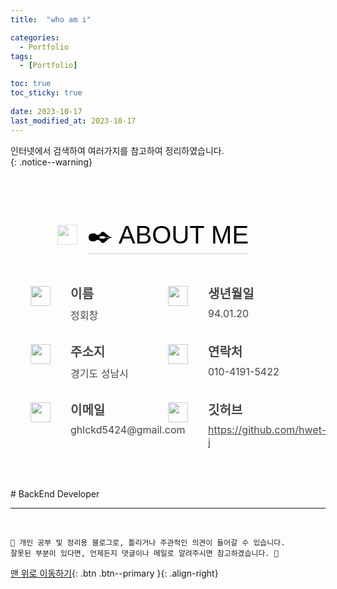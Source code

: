 ```yaml
---
title:  "who am i" 

categories:
  - Portfolio
tags:
  - [Portfolio]

toc: true
toc_sticky: true
 
date: 2023-10-17
last_modified_at: 2023-10-17
---
```


인터넷에서 검색하여 여러가지를 참고하여 정리하였습니다.    
{: .notice--warning}

<style>
.Header_Header__bkfyR{position:fixed;top:0;right:0;left:0;background-color:transparent;z-index:10}.Header_Header__bkfyR.Header_has-background-color__iWD1w{background-color:#fff;box-shadow:0 1px .3rem hsla(0,0%,80%,.8)}.Header_Header__bkfyR.Header_has-background-color__iWD1w .Header_content__FPfsl .Header_navigation-menus__p_A9O>.Header_navigation-menu__8vdQ1,.Header_Header__bkfyR.Header_has-background-color__iWD1w .Header_content__FPfsl .Header_title__u692O{color:#453a33}.Header_Header__bkfyR.Header_has-background-color__iWD1w .Header_content__FPfsl .Header_navigation-menus__p_A9O>.Header_navigation-menu__8vdQ1:hover,.Header_Header__bkfyR.Header_has-background-color__iWD1w .Header_content__FPfsl .Header_title__u692O:hover{color:#f4623a}.Header_Header__bkfyR .Header_content__FPfsl{box-sizing:border-box;-webkit-box-sizing:border-box;width:100%;max-width:71.25rem;height:4.5rem;padding:1.25rem 2rem;margin:0 auto}.Header_Header__bkfyR .Header_content__FPfsl .Header_title__u692O{display:inline-block;font-weight:700;font-size:1.5rem;color:hsla(0,0%,100%,.7);line-height:2rem;cursor:pointer}.Header_Header__bkfyR .Header_content__FPfsl .Header_title__u692O:hover{color:#fff}.Header_Header__bkfyR .Header_content__FPfsl .Header_navigation-menus__p_A9O{float:right}.Header_Header__bkfyR .Header_content__FPfsl .Header_navigation-menus__p_A9O .Header_navigation-menu__8vdQ1{display:inline-block;padding:0 1rem;font-weight:700;font-size:1rem;color:hsla(0,0%,100%,.7);line-height:2rem;cursor:pointer}.Header_Header__bkfyR .Header_content__FPfsl .Header_navigation-menus__p_A9O .Header_navigation-menu__8vdQ1:hover{color:#fff}.Header_Header__bkfyR .Header_content__FPfsl .Header_hamburger-wrapper__aAWlM{float:right;box-sizing:border-box;-webkit-box-sizing:border-box;width:3.5rem;height:3rem;padding:.5rem 0;margin-top:-.5rem;border:1px solid rgba(0,0,0,.1);border-radius:.25rem;text-align:center;cursor:pointer}.Header_Header__bkfyR .Header_content__FPfsl .Header_hamburger-wrapper__aAWlM:hover{background-color:#f5f5f5}.Header_Header__bkfyR .Header_folded-navigation-menus__xgZIW{overflow:hidden;box-sizing:border-box;-webkit-box-sizing:border-box;max-height:15.75rem;padding-left:2rem;background-color:#fff;transition:max-height .2s ease;-webkit-transition:max-height .2s ease;-o-transition:max-height .2s ease}.Header_Header__bkfyR .Header_folded-navigation-menus__xgZIW.Header_is-folded__drE3y{max-height:0}.Header_Header__bkfyR .Header_folded-navigation-menus__xgZIW .Header_folded-navigation-menu__tCpbH{display:table;padding:.75rem 0;font-weight:700;font-size:1rem;color:#6c757d;line-height:1.25rem;cursor:pointer}.Header_Header__bkfyR .Header_folded-navigation-menus__xgZIW .Header_folded-navigation-menu__tCpbH:hover{color:#f4623a}.Header_Header__bkfyR .Header_folded-navigation-menus__xgZIW .Header_folded-navigation-menu__tCpbH:first-child{margin-top:1rem}.Header_Header__bkfyR .Header_folded-navigation-menus__xgZIW .Header_folded-navigation-menu__tCpbH:last-child{margin-bottom:1rem}@media(max-width:576px){.Header_Header__bkfyR.Header_has-background-color__iWD1w .Header_content__FPfsl .Header_navigation-menus__p_A9O>.Header_navigation-menu__8vdQ1:hover,.Header_Header__bkfyR.Header_has-background-color__iWD1w .Header_content__FPfsl .Header_title__u692O:hover{color:#453a33}.Header_Header__bkfyR.Header_has-background-color__iWD1w .Header_content__FPfsl .Header_hamburger-wrapper__aAWlM:hover{background-color:#fff}.Header_Header__bkfyR.Header_has-background-color__iWD1w .Header_folded-navigation-menus__xgZIW .Header_folded-navigation-menu__tCpbH:hover{color:#6c757d}}.Masthead_Masthead__AqKEv{position:relative}.Masthead_Masthead__AqKEv:before{content:"";position:absolute;top:0;right:0;left:0;bottom:0;background:linear-gradient(180deg,rgba(112,93,80,.8) 0,rgba(112,93,80,.8) 90%),url(/images/masthead.jpg) 50% no-repeat;background:-o-linear-gradient(top,rgba(112,93,80,.8) 0,rgba(112,93,80,.8) 90%),url(/images/masthead.jpg) 50% no-repeat;background-size:cover;z-index:-1}.Masthead_Masthead__AqKEv .Masthead_content__lswMP{box-sizing:border-box;-webkit-box-sizing:border-box;width:100%;max-width:71.25rem;margin:0 auto;padding:8.5rem 2rem 4rem;text-align:center}.Masthead_Masthead__AqKEv .Masthead_content__lswMP .Masthead_title__UKtcP{font-family:Black Han Sans,sans-serif;font-weight:400;font-size:4rem;color:#fff;word-break:keep-all}.Masthead_Masthead__AqKEv .Masthead_content__lswMP .Masthead_divider___SbfQ{width:3.25rem;height:0;margin:1.5rem auto;border:none;border-top:.2rem solid #f4623a;opacity:1}.Masthead_Masthead__AqKEv .Masthead_content__lswMP .Masthead_description__VWTuB{margin:0 auto 2rem;font-weight:400;font-size:1.25rem;color:hsla(0,0%,100%,.75);line-height:1.5}.Masthead_Masthead__AqKEv .Masthead_content__lswMP .Masthead_find-out-more__8C_Rn{display:inline-block;padding:1rem 2rem;border:none;border-radius:10rem;background-color:#f4623a;font-weight:400;font-size:1rem;text-decoration:none;color:#fff;line-height:1.5;cursor:pointer}.Masthead_Masthead__AqKEv .Masthead_content__lswMP .Masthead_find-out-more__8C_Rn:hover{background-color:#f24516;transition:background-color .2s ease-in-out;-webkit-transition:background-color .2s ease-in-out;-o-transition:background-color .2s ease-in-out}@media(max-width:992px){.Masthead_Masthead__AqKEv .Masthead_content__lswMP .Masthead_title__UKtcP{font-size:3rem}.Masthead_Masthead__AqKEv .Masthead_content__lswMP .Masthead_description__VWTuB{font-size:1rem}}@media(max-width:576px){.Masthead_Masthead__AqKEv .Masthead_content__lswMP .Masthead_find-out-more__8C_Rn:hover{background-color:#f4623a}}.SectionTitle_SectionTitle__aqV31{display:table;position:relative;margin:0 auto 3rem}.SectionTitle_SectionTitle__aqV31 .SectionTitle_text__O7xJQ{border-bottom-width:1px;border-bottom-style:solid;font-family:Black Han Sans,sans-serif;font-weight:400;font-size:3rem;line-height:1.5}.SectionTitle_SectionTitle__aqV31 .SectionTitle_link-wrapper__VI81N{position:absolute;top:50%;left:-3rem;transform:translateY(-50%);-webkit-transform:translateY(-50%);-ms-transform:translateY(-50%);width:2rem;height:2rem;opacity:.5;cursor:pointer}.SectionTitle_SectionTitle__aqV31 .SectionTitle_link-wrapper__VI81N:hover{opacity:.7}.SectionTitle_SectionTitle__aqV31 .SectionTitle_link-wrapper__VI81N .SectionTitle_link__WH0x2{width:100%}@media(max-width:992px){.SectionTitle_SectionTitle__aqV31 .SectionTitle_text__O7xJQ{font-size:2.5rem}}@media(max-width:576px){.SectionTitle_SectionTitle__aqV31 .SectionTitle_text__O7xJQ{font-size:2rem}.SectionTitle_SectionTitle__aqV31 .SectionTitle_link-wrapper__VI81N:hover{opacity:.5}}.AboutMe_AboutMe__ysYj_ .AboutMe_content__nt2Em{box-sizing:border-box;-webkit-box-sizing:border-box;width:100%;max-width:71.25rem;padding:4rem 2rem;margin:0 auto}.AboutMe_AboutMe__ysYj_ .AboutMe_content__nt2Em .AboutMe_basic-infos__RLZNU{display:flex;display:-ms-flexbox;flex-flow:row wrap;justify-content:space-between;-webkit-box-pack:justify;-ms-flex-pack:justify}.AboutMe_AboutMe__ysYj_ .AboutMe_content__nt2Em .AboutMe_basic-infos__RLZNU .AboutMe_basic-info-wrapper__p9kae{width:33.3333%}.AboutMe_AboutMe__ysYj_ .AboutMe_content__nt2Em .AboutMe_basic-infos__RLZNU .AboutMe_basic-info-wrapper__p9kae:first-child,.AboutMe_AboutMe__ysYj_ .AboutMe_content__nt2Em .AboutMe_basic-infos__RLZNU .AboutMe_basic-info-wrapper__p9kae:nth-child(2),.AboutMe_AboutMe__ysYj_ .AboutMe_content__nt2Em .AboutMe_basic-infos__RLZNU .AboutMe_basic-info-wrapper__p9kae:nth-child(3){margin-bottom:2rem}.AboutMe_AboutMe__ysYj_ .AboutMe_content__nt2Em .AboutMe_basic-infos__RLZNU .AboutMe_basic-info-wrapper__p9kae .AboutMe_basic-info__vpRfY{display:flex;display:-ms-flexbox;flex-flow:row nowrap;width:100%;max-width:14rem;margin:0 auto;opacity:.8}.AboutMe_AboutMe__ysYj_ .AboutMe_content__nt2Em .AboutMe_basic-infos__RLZNU .AboutMe_basic-info-wrapper__p9kae .AboutMe_basic-info__vpRfY .AboutMe_icon-img-wrapper__eNduC{width:2rem;min-width:2rem;height:2rem;margin-top:.2rem;margin-right:2rem}.AboutMe_AboutMe__ysYj_ .AboutMe_content__nt2Em .AboutMe_basic-infos__RLZNU .AboutMe_basic-info-wrapper__p9kae .AboutMe_basic-info__vpRfY .AboutMe_icon-img-wrapper__eNduC .AboutMe_icon-img__xEpEm{width:100%}.AboutMe_AboutMe__ysYj_ .AboutMe_content__nt2Em .AboutMe_basic-infos__RLZNU .AboutMe_basic-info-wrapper__p9kae .AboutMe_basic-info__vpRfY .AboutMe_field__GeyWG .AboutMe_field-label__IZxOZ{margin-bottom:.5rem;font-weight:700;font-size:1.25rem}.AboutMe_AboutMe__ysYj_ .AboutMe_content__nt2Em .AboutMe_basic-infos__RLZNU .AboutMe_basic-info-wrapper__p9kae .AboutMe_basic-info__vpRfY .AboutMe_field__GeyWG .AboutMe_field-value__Or_oj{font-weight:400;font-size:1rem}.AboutMe_AboutMe__ysYj_ .AboutMe_content__nt2Em .AboutMe_basic-infos__RLZNU .AboutMe_basic-info-wrapper__p9kae .AboutMe_basic-info__vpRfY .AboutMe_field__GeyWG .AboutMe_field-value__Or_oj .AboutMe_email__up_5k,.AboutMe_AboutMe__ysYj_ .AboutMe_content__nt2Em .AboutMe_basic-infos__RLZNU .AboutMe_basic-info-wrapper__p9kae .AboutMe_basic-info__vpRfY .AboutMe_field__GeyWG .AboutMe_field-value__Or_oj .AboutMe_phone__cDFAL{text-decoration:none;color:inherit}.AboutMe_AboutMe__ysYj_ .AboutMe_content__nt2Em .AboutMe_basic-infos__RLZNU .AboutMe_basic-info-wrapper__p9kae .AboutMe_basic-info__vpRfY .AboutMe_field__GeyWG .AboutMe_field-value__Or_oj .AboutMe_email__up_5k:hover,.AboutMe_AboutMe__ysYj_ .AboutMe_content__nt2Em .AboutMe_basic-infos__RLZNU .AboutMe_basic-info-wrapper__p9kae .AboutMe_basic-info__vpRfY .AboutMe_field__GeyWG .AboutMe_field-value__Or_oj .AboutMe_phone__cDFAL:hover{color:#f4623a}.AboutMe_AboutMe__ysYj_ .AboutMe_content__nt2Em .AboutMe_contact-description__u6x4F{padding:1rem;margin-top:1.5rem;background-color:#f0c9c9;font-weight:700;text-align:center}.AboutMe_AboutMe__ysYj_ .AboutMe_content__nt2Em .AboutMe_contact-description__u6x4F .AboutMe_newline__SLvoN{display:none}@media(max-width:992px){.AboutMe_AboutMe__ysYj_ .AboutMe_content__nt2Em .AboutMe_basic-infos__RLZNU .AboutMe_basic-info-wrapper__p9kae{width:50%}.AboutMe_AboutMe__ysYj_ .AboutMe_content__nt2Em .AboutMe_basic-infos__RLZNU .AboutMe_basic-info-wrapper__p9kae:nth-child(4){margin-bottom:2rem}}@media(max-width:576px){.AboutMe_AboutMe__ysYj_ .AboutMe_content__nt2Em .AboutMe_basic-infos__RLZNU .AboutMe_basic-info-wrapper__p9kae{width:100%}.AboutMe_AboutMe__ysYj_ .AboutMe_content__nt2Em .AboutMe_basic-infos__RLZNU .AboutMe_basic-info-wrapper__p9kae:nth-child(5){margin-bottom:2rem}.AboutMe_AboutMe__ysYj_ .AboutMe_content__nt2Em .AboutMe_basic-infos__RLZNU .AboutMe_basic-info-wrapper__p9kae .AboutMe_basic-info__vpRfY .AboutMe_icon-img-wrapper__eNduC{margin-right:3rem}.AboutMe_AboutMe__ysYj_ .AboutMe_content__nt2Em .AboutMe_basic-infos__RLZNU .AboutMe_basic-info-wrapper__p9kae .AboutMe_basic-info__vpRfY .AboutMe_field__GeyWG .AboutMe_field-value__Or_oj .AboutMe_email__up_5k:hover,.AboutMe_AboutMe__ysYj_ .AboutMe_content__nt2Em .AboutMe_basic-infos__RLZNU .AboutMe_basic-info-wrapper__p9kae .AboutMe_basic-info__vpRfY .AboutMe_field__GeyWG .AboutMe_field-value__Or_oj .AboutMe_phone__cDFAL:hover{color:inherit}.AboutMe_AboutMe__ysYj_ .AboutMe_content__nt2Em .AboutMe_contact-description__u6x4F .AboutMe_newline__SLvoN{display:inline}}.Skills_Skills__NOlZH{background-color:#f9c51d}.Skills_Skills__NOlZH .Skills_content__g0p1s{box-sizing:border-box;-webkit-box-sizing:border-box;width:100%;max-width:71.25rem;padding:4rem 2rem;margin:0 auto;height:88rem}.Skills_Skills__NOlZH .Skills_content__g0p1s .Skills_tech-stacks-container__wPIVK{display:flex;display:-ms-flexbox;flex-flow:column wrap;align-content:space-around;-ms-flex-line-pack:distribute;height:calc(100% - (7.5rem + 1px))}.Skills_Skills__NOlZH .Skills_content__g0p1s .Skills_tech-stacks-container__wPIVK .Skills_tech-stacks__f20f8{box-sizing:border-box;-webkit-box-sizing:border-box;flex-shrink:0;width:17rem;padding:1.5rem;margin:0 auto 2rem;border-radius:1rem;background-color:#fff;box-shadow:1rem 1rem 1rem 0 rgba(68,68,68,.2);-webkit-box-shadow:1rem 1rem 1rem 0 rgba(68,68,68,.2)}.Skills_Skills__NOlZH .Skills_content__g0p1s .Skills_tech-stacks-container__wPIVK .Skills_tech-stacks__f20f8:first-child,.Skills_Skills__NOlZH .Skills_content__g0p1s .Skills_tech-stacks-container__wPIVK .Skills_tech-stacks__f20f8:nth-child(4),.Skills_Skills__NOlZH .Skills_content__g0p1s .Skills_tech-stacks-container__wPIVK .Skills_tech-stacks__f20f8:nth-child(7){margin-bottom:0}.Skills_Skills__NOlZH .Skills_content__g0p1s .Skills_tech-stacks-container__wPIVK .Skills_tech-stacks__f20f8:hover{transform:translateY(.5rem);-webkit-transform:translateY(.5rem);-ms-transform:translateY(.5rem);transition:transform .2s ease;-webkit-transition:-webkit-transform .2s ease;-o-transition:transform .2s ease}.Skills_Skills__NOlZH .Skills_content__g0p1s .Skills_tech-stacks-container__wPIVK .Skills_tech-stacks__f20f8 .Skills_title__TH2ju{padding-bottom:.5rem;margin-bottom:1.5rem;border-bottom:1px solid #ccc;font-weight:700;font-size:1.5rem;color:#f4623a}.Skills_Skills__NOlZH .Skills_content__g0p1s .Skills_tech-stacks-container__wPIVK .Skills_tech-stacks__f20f8 .Skills_img__f94MA{display:block;width:100%}@media(max-width:992px){.Skills_Skills__NOlZH .Skills_content__g0p1s{height:134rem}.Skills_Skills__NOlZH .Skills_content__g0p1s .Skills_tech-stacks-container__wPIVK{height:calc(100% - (7rem + 1px))}.Skills_Skills__NOlZH .Skills_content__g0p1s .Skills_tech-stacks-container__wPIVK .Skills_tech-stacks__f20f8{width:19rem}.Skills_Skills__NOlZH .Skills_content__g0p1s .Skills_tech-stacks-container__wPIVK .Skills_tech-stacks__f20f8:first-child,.Skills_Skills__NOlZH .Skills_content__g0p1s .Skills_tech-stacks-container__wPIVK .Skills_tech-stacks__f20f8:nth-child(4){margin-bottom:2rem}.Skills_Skills__NOlZH .Skills_content__g0p1s .Skills_tech-stacks-container__wPIVK .Skills_tech-stacks__f20f8:nth-child(3){margin-bottom:0}}@media(max-width:768px){.Skills_Skills__NOlZH .Skills_content__g0p1s{height:107rem}.Skills_Skills__NOlZH .Skills_content__g0p1s .Skills_tech-stacks-container__wPIVK .Skills_tech-stacks__f20f8{width:14.5rem}.Skills_Skills__NOlZH .Skills_content__g0p1s .Skills_tech-stacks-container__wPIVK .Skills_tech-stacks__f20f8 .Skills_title__TH2ju{font-size:1.25rem}}@media(max-width:576px){.Skills_Skills__NOlZH .Skills_content__g0p1s{height:233rem}.Skills_Skills__NOlZH .Skills_content__g0p1s .Skills_tech-stacks-container__wPIVK{height:calc(100% - (6.5rem + 1px))}.Skills_Skills__NOlZH .Skills_content__g0p1s .Skills_tech-stacks-container__wPIVK .Skills_tech-stacks__f20f8{width:18rem}.Skills_Skills__NOlZH .Skills_content__g0p1s .Skills_tech-stacks-container__wPIVK .Skills_tech-stacks__f20f8:nth-child(3){margin-bottom:2rem}.Skills_Skills__NOlZH .Skills_content__g0p1s .Skills_tech-stacks-container__wPIVK .Skills_tech-stacks__f20f8:hover{transform:none;-webkit-transform:none;-ms-transform:none}.Skills_Skills__NOlZH .Skills_content__g0p1s .Skills_tech-stacks-container__wPIVK .Skills_tech-stacks__f20f8 .Skills_title__TH2ju{font-size:1.5rem}}.Archiving_Archiving__SyeSz{background-color:#222}.Archiving_Archiving__SyeSz .Archiving_content__qxspn{box-sizing:border-box;-webkit-box-sizing:border-box;width:100%;max-width:71.25rem;padding:4rem 2rem;margin:0 auto}.Archiving_Archiving__SyeSz .Archiving_content__qxspn .Archiving_container__IK8rE{display:flex;display:-ms-flexbox;flex-flow:row wrap;justify-content:space-around;-ms-flex-pack:distribute}.Archiving_Archiving__SyeSz .Archiving_content__qxspn .Archiving_container__IK8rE .Archiving_git-hub___Dnvc,.Archiving_Archiving__SyeSz .Archiving_content__qxspn .Archiving_container__IK8rE .Archiving_tistory__c4e1v{box-sizing:border-box;-webkit-box-sizing:border-box;width:26rem;padding:2rem;border-radius:1rem;background-color:#f5f5f5;text-decoration:none;cursor:pointer}.Archiving_Archiving__SyeSz .Archiving_content__qxspn .Archiving_container__IK8rE .Archiving_git-hub___Dnvc:hover,.Archiving_Archiving__SyeSz .Archiving_content__qxspn .Archiving_container__IK8rE .Archiving_tistory__c4e1v:hover{transform:translateY(.5rem);-webkit-transform:translateY(.5rem);-ms-transform:translateY(.5rem);transition:transform .2s ease;-webkit-transition:-webkit-transform .2s ease;-o-transition:transform .2s ease}.Archiving_Archiving__SyeSz .Archiving_content__qxspn .Archiving_container__IK8rE .Archiving_git-hub___Dnvc:hover .Archiving_url__pLmMb,.Archiving_Archiving__SyeSz .Archiving_content__qxspn .Archiving_container__IK8rE .Archiving_tistory__c4e1v:hover .Archiving_url__pLmMb{text-decoration:underline}.Archiving_Archiving__SyeSz .Archiving_content__qxspn .Archiving_container__IK8rE .Archiving_git-hub___Dnvc .Archiving_img-wrapper__AYHcD,.Archiving_Archiving__SyeSz .Archiving_content__qxspn .Archiving_container__IK8rE .Archiving_tistory__c4e1v .Archiving_img-wrapper__AYHcD{display:block;width:12rem;margin-bottom:1rem}.Archiving_Archiving__SyeSz .Archiving_content__qxspn .Archiving_container__IK8rE .Archiving_git-hub___Dnvc .Archiving_img-wrapper__AYHcD .Archiving_img__VxAEe,.Archiving_Archiving__SyeSz .Archiving_content__qxspn .Archiving_container__IK8rE .Archiving_tistory__c4e1v .Archiving_img-wrapper__AYHcD .Archiving_img__VxAEe{width:100%}.Archiving_Archiving__SyeSz .Archiving_content__qxspn .Archiving_container__IK8rE .Archiving_git-hub___Dnvc .Archiving_url__pLmMb,.Archiving_Archiving__SyeSz .Archiving_content__qxspn .Archiving_container__IK8rE .Archiving_tistory__c4e1v .Archiving_url__pLmMb{margin-bottom:1rem;color:#258ddb}.Archiving_Archiving__SyeSz .Archiving_content__qxspn .Archiving_container__IK8rE .Archiving_git-hub___Dnvc .Archiving_description__2Z8C8,.Archiving_Archiving__SyeSz .Archiving_content__qxspn .Archiving_container__IK8rE .Archiving_tistory__c4e1v .Archiving_description__2Z8C8{color:#444}.Archiving_Archiving__SyeSz .Archiving_content__qxspn .Archiving_container__IK8rE .Archiving_git-hub___Dnvc .Archiving_description__2Z8C8 ul,.Archiving_Archiving__SyeSz .Archiving_content__qxspn .Archiving_container__IK8rE .Archiving_tistory__c4e1v .Archiving_description__2Z8C8 ul{padding-left:1rem;margin:0}.Archiving_Archiving__SyeSz .Archiving_content__qxspn .Archiving_container__IK8rE .Archiving_git-hub___Dnvc .Archiving_description__2Z8C8 ul li,.Archiving_Archiving__SyeSz .Archiving_content__qxspn .Archiving_container__IK8rE .Archiving_tistory__c4e1v .Archiving_description__2Z8C8 ul li{margin-bottom:.5rem}@media(max-width:992px){.Archiving_Archiving__SyeSz .Archiving_content__qxspn .Archiving_container__IK8rE .Archiving_git-hub___Dnvc,.Archiving_Archiving__SyeSz .Archiving_content__qxspn .Archiving_container__IK8rE .Archiving_tistory__c4e1v{width:100%;max-width:30rem}.Archiving_Archiving__SyeSz .Archiving_content__qxspn .Archiving_container__IK8rE .Archiving_git-hub___Dnvc:first-child,.Archiving_Archiving__SyeSz .Archiving_content__qxspn .Archiving_container__IK8rE .Archiving_tistory__c4e1v:first-child{margin-bottom:2rem}}@media(max-width:576px){.Archiving_Archiving__SyeSz .Archiving_content__qxspn .Archiving_container__IK8rE .Archiving_git-hub___Dnvc,.Archiving_Archiving__SyeSz .Archiving_content__qxspn .Archiving_container__IK8rE .Archiving_tistory__c4e1v{padding:1.5rem}.Archiving_Archiving__SyeSz .Archiving_content__qxspn .Archiving_container__IK8rE .Archiving_git-hub___Dnvc:hover,.Archiving_Archiving__SyeSz .Archiving_content__qxspn .Archiving_container__IK8rE .Archiving_tistory__c4e1v:hover{transform:none;-webkit-transform:none;-ms-transform:none}.Archiving_Archiving__SyeSz .Archiving_content__qxspn .Archiving_container__IK8rE .Archiving_git-hub___Dnvc:hover .Archiving_url__pLmMb,.Archiving_Archiving__SyeSz .Archiving_content__qxspn .Archiving_container__IK8rE .Archiving_tistory__c4e1v:hover .Archiving_url__pLmMb{text-decoration:none}.Archiving_Archiving__SyeSz .Archiving_content__qxspn .Archiving_container__IK8rE .Archiving_git-hub___Dnvc .Archiving_description__2Z8C8,.Archiving_Archiving__SyeSz .Archiving_content__qxspn .Archiving_container__IK8rE .Archiving_tistory__c4e1v .Archiving_description__2Z8C8{font-size:.9rem}}.Projects_Projects__E9SvD{background-color:#1d809f}.Projects_Projects__E9SvD .Projects_content__HRavM{box-sizing:border-box;-webkit-box-sizing:border-box;width:100%;max-width:71.25rem;padding:4rem 2rem;margin:0 auto}.Projects_Projects__E9SvD .Projects_content__HRavM .Projects_projects__PvBb6 .Projects_project__hHhvb{padding:3rem;margin:0 auto 2rem;border-radius:1rem;background-color:#fff;box-shadow:1rem 1rem 1rem 0 rgba(68,68,68,.2);-webkit-box-shadow:1rem 1rem 1rem 0 rgba(68,68,68,.2)}.Projects_Projects__E9SvD .Projects_content__HRavM .Projects_projects__PvBb6 .Projects_project__hHhvb:last-child{margin-bottom:0}.Projects_Projects__E9SvD .Projects_content__HRavM .Projects_projects__PvBb6 .Projects_project__hHhvb .Projects_title__0IuQ3{padding-bottom:.5rem;font-family:Black Han Sans,sans-serif;font-weight:400;font-size:2.5rem;color:#222;text-align:center}.Projects_Projects__E9SvD .Projects_content__HRavM .Projects_projects__PvBb6 .Projects_project__hHhvb .Projects_period__HDo5Z{margin-bottom:2rem;font-weight:400;font-size:1rem;color:#6c757d;text-align:center;opacity:.8}.Projects_Projects__E9SvD .Projects_content__HRavM .Projects_projects__PvBb6 .Projects_project__hHhvb .Projects_period__HDo5Z .Projects_new-line-chunk__MLz0c{display:inline-block}.Projects_Projects__E9SvD .Projects_content__HRavM .Projects_projects__PvBb6 .Projects_project__hHhvb .Projects_info___utyZ{display:flex;display:-ms-flexbox;flex-flow:row wrap;justify-content:center;-webkit-box-pack:center;-ms-flex-pack:center}.Projects_Projects__E9SvD .Projects_content__HRavM .Projects_projects__PvBb6 .Projects_project__hHhvb .Projects_info___utyZ .Projects_img-carousel__e8hwy{overflow:hidden;position:relative;width:50%;margin-right:3rem}.Projects_Projects__E9SvD .Projects_content__HRavM .Projects_projects__PvBb6 .Projects_project__hHhvb .Projects_info___utyZ .Projects_img-carousel__e8hwy .Projects_imgs__datEq{display:flex;display:-ms-flexbox;flex-flow:row nowrap;position:relative;width:100%}.Projects_Projects__E9SvD .Projects_content__HRavM .Projects_projects__PvBb6 .Projects_project__hHhvb .Projects_info___utyZ .Projects_img-carousel__e8hwy .Projects_imgs__datEq.Projects_shifting__qvybe{transition:left .2s linear;-webkit-transition:left .2s linear;-o-transition:left .2s linear}.Projects_Projects__E9SvD .Projects_content__HRavM .Projects_projects__PvBb6 .Projects_project__hHhvb .Projects_info___utyZ .Projects_img-carousel__e8hwy .Projects_imgs__datEq .Projects_img-wrapper__0b8Tt{display:block;width:100%;min-width:100%;cursor:pointer}.Projects_Projects__E9SvD .Projects_content__HRavM .Projects_projects__PvBb6 .Projects_project__hHhvb .Projects_info___utyZ .Projects_img-carousel__e8hwy .Projects_imgs__datEq .Projects_img-wrapper__0b8Tt .Projects_img__OAyqd{display:block;width:97%;margin:0 auto}.Projects_Projects__E9SvD .Projects_content__HRavM .Projects_projects__PvBb6 .Projects_project__hHhvb .Projects_info___utyZ .Projects_img-carousel__e8hwy .Projects_nav__Inoba{height:2rem;margin-top:1rem;text-align:center}.Projects_Projects__E9SvD .Projects_content__HRavM .Projects_projects__PvBb6 .Projects_project__hHhvb .Projects_info___utyZ .Projects_img-carousel__e8hwy .Projects_nav__Inoba .Projects_next__3RYWe,.Projects_Projects__E9SvD .Projects_content__HRavM .Projects_projects__PvBb6 .Projects_project__hHhvb .Projects_info___utyZ .Projects_img-carousel__e8hwy .Projects_nav__Inoba .Projects_prev__wS3_z{display:inline-block;margin:0 1rem;width:1rem}.Projects_Projects__E9SvD .Projects_content__HRavM .Projects_projects__PvBb6 .Projects_project__hHhvb .Projects_info___utyZ .Projects_img-carousel__e8hwy .Projects_nav__Inoba .Projects_page__zHIqO{display:inline-block;font-weight:400;font-size:1rem;color:#444}.Projects_Projects__E9SvD .Projects_content__HRavM .Projects_projects__PvBb6 .Projects_project__hHhvb .Projects_info___utyZ .Projects_descriptions__2g3bi{width:calc(50% - 3rem)}.Projects_Projects__E9SvD .Projects_content__HRavM .Projects_projects__PvBb6 .Projects_project__hHhvb .Projects_info___utyZ .Projects_descriptions__2g3bi .Projects_main-description__JVRu1{padding-bottom:1rem;margin-bottom:1rem;border-bottom:1px solid #ccc;font-weight:400;font-size:1rem}.Projects_Projects__E9SvD .Projects_content__HRavM .Projects_projects__PvBb6 .Projects_project__hHhvb .Projects_info___utyZ .Projects_descriptions__2g3bi .Projects_main-description__JVRu1 .Projects_red__r_DWh{color:#ed3770}.Projects_Projects__E9SvD .Projects_content__HRavM .Projects_projects__PvBb6 .Projects_project__hHhvb .Projects_info___utyZ .Projects_descriptions__2g3bi .Projects_main-description__JVRu1 .Projects_show-readme-btn__v1p__{display:table;padding:.5rem 1rem;background-color:#222;border-radius:.25rem;color:#fff;cursor:pointer}.Projects_Projects__E9SvD .Projects_content__HRavM .Projects_projects__PvBb6 .Projects_project__hHhvb .Projects_info___utyZ .Projects_descriptions__2g3bi .Projects_main-description__JVRu1 .Projects_show-readme-btn__v1p__:hover{background-color:#444}.Projects_Projects__E9SvD .Projects_content__HRavM .Projects_projects__PvBb6 .Projects_project__hHhvb .Projects_info___utyZ .Projects_descriptions__2g3bi .Projects_description___gCV_{margin-bottom:1rem}.Projects_Projects__E9SvD .Projects_content__HRavM .Projects_projects__PvBb6 .Projects_project__hHhvb .Projects_info___utyZ .Projects_descriptions__2g3bi .Projects_description___gCV_:last-child{margin-bottom:0}.Projects_Projects__E9SvD .Projects_content__HRavM .Projects_projects__PvBb6 .Projects_project__hHhvb .Projects_info___utyZ .Projects_descriptions__2g3bi .Projects_description___gCV_ .Projects_label__OLO6p{display:inline-block;vertical-align:top;width:8.4rem;font-weight:900;font-size:1rem}.Projects_Projects__E9SvD .Projects_content__HRavM .Projects_projects__PvBb6 .Projects_project__hHhvb .Projects_info___utyZ .Projects_descriptions__2g3bi .Projects_description___gCV_ .Projects_label__OLO6p:before{content:"✔";display:inline;padding-right:.5rem}.Projects_Projects__E9SvD .Projects_content__HRavM .Projects_projects__PvBb6 .Projects_project__hHhvb .Projects_info___utyZ .Projects_descriptions__2g3bi .Projects_description___gCV_ .Projects_value__B9RY_{display:inline-block;vertical-align:bottom;width:calc(100% - 8.4rem);font-weight:400;font-size:1rem}.Projects_Projects__E9SvD .Projects_content__HRavM .Projects_projects__PvBb6 .Projects_project__hHhvb .Projects_info___utyZ .Projects_descriptions__2g3bi .Projects_description___gCV_ .Projects_value__B9RY_ .Projects_url__5cSRT{color:#258ddb;cursor:pointer;text-decoration:none;word-break:break-all}.Projects_Projects__E9SvD .Projects_content__HRavM .Projects_projects__PvBb6 .Projects_project__hHhvb .Projects_info___utyZ .Projects_descriptions__2g3bi .Projects_description___gCV_ .Projects_value__B9RY_ .Projects_url__5cSRT:hover{text-decoration:underline}@media(max-width:1200px){.Projects_Projects__E9SvD .Projects_content__HRavM .Projects_projects__PvBb6 .Projects_project__hHhvb .Projects_info___utyZ .Projects_img-carousel__e8hwy{width:45%;margin-right:2rem}.Projects_Projects__E9SvD .Projects_content__HRavM .Projects_projects__PvBb6 .Projects_project__hHhvb .Projects_info___utyZ .Projects_descriptions__2g3bi{width:calc(55% - 2rem)}}@media(max-width:992px){.Projects_Projects__E9SvD .Projects_content__HRavM .Projects_projects__PvBb6 .Projects_project__hHhvb .Projects_title__0IuQ3{font-size:2rem}.Projects_Projects__E9SvD .Projects_content__HRavM .Projects_projects__PvBb6 .Projects_project__hHhvb .Projects_info___utyZ .Projects_img-carousel__e8hwy{width:90%;margin-right:0;margin-bottom:1rem}.Projects_Projects__E9SvD .Projects_content__HRavM .Projects_projects__PvBb6 .Projects_project__hHhvb .Projects_info___utyZ .Projects_descriptions__2g3bi{width:90%}}@media(max-width:768px){.Projects_Projects__E9SvD .Projects_content__HRavM .Projects_projects__PvBb6 .Projects_project__hHhvb .Projects_info___utyZ .Projects_descriptions__2g3bi,.Projects_Projects__E9SvD .Projects_content__HRavM .Projects_projects__PvBb6 .Projects_project__hHhvb .Projects_info___utyZ .Projects_img-carousel__e8hwy{width:100%}}@media(max-width:576px){.Projects_Projects__E9SvD .Projects_content__HRavM .Projects_projects__PvBb6 .Projects_project__hHhvb{padding:2rem}.Projects_Projects__E9SvD .Projects_content__HRavM .Projects_projects__PvBb6 .Projects_project__hHhvb .Projects_title__0IuQ3{font-size:1.8rem}.Projects_Projects__E9SvD .Projects_content__HRavM .Projects_projects__PvBb6 .Projects_project__hHhvb .Projects_info___utyZ .Projects_descriptions__2g3bi .Projects_description___gCV_ .Projects_label__OLO6p{display:table;width:auto;padding-left:.5rem;margin-bottom:.5rem;border-left:5px solid #222}.Projects_Projects__E9SvD .Projects_content__HRavM .Projects_projects__PvBb6 .Projects_project__hHhvb .Projects_info___utyZ .Projects_descriptions__2g3bi .Projects_description___gCV_ .Projects_label__OLO6p:before{content:"";display:inline;padding-right:0}.Projects_Projects__E9SvD .Projects_content__HRavM .Projects_projects__PvBb6 .Projects_project__hHhvb .Projects_info___utyZ .Projects_descriptions__2g3bi .Projects_description___gCV_ .Projects_value__B9RY_{width:100%}.Projects_Projects__E9SvD .Projects_content__HRavM .Projects_projects__PvBb6 .Projects_project__hHhvb .Projects_info___utyZ .Projects_descriptions__2g3bi .Projects_description___gCV_ .Projects_value__B9RY_ .Projects_url__5cSRT:hover{text-decoration:none}}.Projects_modal-content__Y_wDO{border:none}.Projects_modal-header__0Utr4{margin-bottom:0;background-color:#222;font-size:1rem;font-weight:700;color:#fff}.Projects_modal-body__CKpMl h1,.Projects_modal-body__CKpMl h2,.Projects_modal-body__CKpMl h3,.Projects_modal-body__CKpMl h4,.Projects_modal-body__CKpMl h5,.Projects_modal-body__CKpMl h6{margin-bottom:1em;font-weight:700}.Projects_modal-body__CKpMl h1{padding-bottom:1em;border-bottom:1px solid #ccc;font-size:1.75rem}.Projects_modal-body__CKpMl h2{font-size:1.5rem}.Projects_modal-body__CKpMl h3{font-size:1.25rem}.Projects_modal-body__CKpMl h4{font-size:1.2rem}.Projects_modal-body__CKpMl h5{font-size:1.15rem}.Projects_modal-body__CKpMl h6{font-size:1.1rem}.Projects_modal-body__CKpMl pre{padding:1rem;background-color:#f5f5f5;border-radius:.5rem}.Projects_modal-body__CKpMl .anchor{display:none}.Career_Career__w0U0z{background-color:#f5f5f5}.Career_Career__w0U0z .Career_content__6_8pM{box-sizing:border-box;-webkit-box-sizing:border-box;width:100%;max-width:71.25rem;padding:4rem 2rem;margin:0 auto}.Career_Career__w0U0z .Career_content__6_8pM .Career_companies__zP9qN{width:90%;margin:0 auto}.Career_Career__w0U0z .Career_content__6_8pM .Career_companies__zP9qN .Career_company__I_V_1{display:flex;display:-ms-flexbox;flex-flow:row nowrap;justify-content:center;-webkit-box-pack:center;-ms-flex-pack:center}.Career_Career__w0U0z .Career_content__6_8pM .Career_companies__zP9qN .Career_company__I_V_1 .Career_logo-container__otW3c{padding-right:3rem;border-right:1px solid #ccc}.Career_Career__w0U0z .Career_content__6_8pM .Career_companies__zP9qN .Career_company__I_V_1 .Career_logo-container__otW3c .Career_logo-wrapper__IRmTo{display:flex;display:-ms-flexbox;flex-flow:column nowrap;justify-content:center;-webkit-box-pack:center;-ms-flex-pack:center;align-items:center;-webkit-box-align:center;-ms-flex-align:center;overflow:hidden;width:15rem;height:15rem;border:1px solid #ccc;border-radius:10rem;background-color:#fff}.Career_Career__w0U0z .Career_content__6_8pM .Career_companies__zP9qN .Career_company__I_V_1 .Career_logo-container__otW3c .Career_logo-wrapper__IRmTo div:first-child{width:90%}.Career_Career__w0U0z .Career_content__6_8pM .Career_companies__zP9qN .Career_company__I_V_1 .Career_logo-container__otW3c .Career_logo-wrapper__IRmTo .Career_logo__WgFXr{display:block;flex-shrink:0;width:90%}.Career_Career__w0U0z .Career_content__6_8pM .Career_companies__zP9qN .Career_company__I_V_1 .Career_info__M8b0w{padding-left:3rem}.Career_Career__w0U0z .Career_content__6_8pM .Career_companies__zP9qN .Career_company__I_V_1 .Career_info__M8b0w .Career_title__aXl4q{padding-bottom:.5rem;font-weight:900;font-size:1.5rem}.Career_Career__w0U0z .Career_content__6_8pM .Career_companies__zP9qN .Career_company__I_V_1 .Career_info__M8b0w .Career_period__SLQR_{padding-bottom:1rem;font-weight:400;font-size:1.1rem;color:#6c757d}.Career_Career__w0U0z .Career_content__6_8pM .Career_companies__zP9qN .Career_company__I_V_1 .Career_info__M8b0w .Career_description__iZPxT{padding-bottom:1rem;border-bottom:1px solid #ccc}.Career_Career__w0U0z .Career_content__6_8pM .Career_companies__zP9qN .Career_company__I_V_1 .Career_info__M8b0w .Career_works__deS2P{padding-left:1rem;margin:1rem 0}.Career_Career__w0U0z .Career_content__6_8pM .Career_companies__zP9qN .Career_company__I_V_1 .Career_info__M8b0w .Career_works__deS2P .Career_works-title__uwkNU{margin:2rem 0 1rem -1rem;font-size:1rem;color:#222}.Career_Career__w0U0z .Career_content__6_8pM .Career_companies__zP9qN .Career_company__I_V_1 .Career_info__M8b0w .Career_works__deS2P .Career_works-title__uwkNU:first-of-type{margin-top:0}.Career_Career__w0U0z .Career_content__6_8pM .Career_companies__zP9qN .Career_company__I_V_1 .Career_info__M8b0w .Career_works__deS2P .Career_works-period__ayMBF{margin:0 0 1rem -1rem;font-size:.9rem;font-weight:400;color:#6c757d}.Career_Career__w0U0z .Career_content__6_8pM .Career_companies__zP9qN .Career_company__I_V_1 .Career_info__M8b0w .Career_works__deS2P li{margin-bottom:.5rem}@media(max-width:992px){.Career_Career__w0U0z .Career_content__6_8pM .Career_companies__zP9qN .Career_company__I_V_1 .Career_logo-container__otW3c{padding-right:2rem}.Career_Career__w0U0z .Career_content__6_8pM .Career_companies__zP9qN .Career_company__I_V_1 .Career_logo-container__otW3c .Career_logo-wrapper__IRmTo{width:10rem;height:10rem}.Career_Career__w0U0z .Career_content__6_8pM .Career_companies__zP9qN .Career_company__I_V_1 .Career_info__M8b0w{padding-left:2rem}}@media(max-width:768px){.Career_Career__w0U0z .Career_content__6_8pM .Career_companies__zP9qN{width:100%}.Career_Career__w0U0z .Career_content__6_8pM .Career_companies__zP9qN .Career_company__I_V_1{flex-direction:column}.Career_Career__w0U0z .Career_content__6_8pM .Career_companies__zP9qN .Career_company__I_V_1 .Career_logo-container__otW3c{padding-right:0;padding-bottom:2rem;border-right:none}.Career_Career__w0U0z .Career_content__6_8pM .Career_companies__zP9qN .Career_company__I_V_1 .Career_logo-container__otW3c .Career_logo-wrapper__IRmTo{width:15rem;height:15rem;margin:0 auto}.Career_Career__w0U0z .Career_content__6_8pM .Career_companies__zP9qN .Career_company__I_V_1 .Career_info__M8b0w{padding-left:0}}.PageUpButton_PageUpButton__YZsBX{display:none;position:fixed;right:1.5rem;bottom:1.5rem;width:3rem;height:3rem;border-radius:.5rem;background-color:#fff;cursor:pointer;opacity:.5}.PageUpButton_PageUpButton__YZsBX.PageUpButton_show__17G_A{display:block}.PageUpButton_PageUpButton__YZsBX .PageUpButton_img__clyDT{width:100%}.Footer_Footer__5wlgh{height:11rem;padding-top:3rem;background-color:#222;text-align:center}.Footer_Footer__5wlgh .Footer_icons__sgt9s{margin-bottom:1rem}.Footer_Footer__5wlgh .Footer_icons__sgt9s .Footer_icon-wrapper___O2A_{position:relative;display:inline-block;width:3rem;height:3rem;padding:2px;margin:0 .5rem;border-radius:2rem;cursor:pointer}.Footer_Footer__5wlgh .Footer_icons__sgt9s .Footer_icon-wrapper___O2A_.Footer_bg-white__mYFhV{background-color:#fff}.Footer_Footer__5wlgh .Footer_icons__sgt9s .Footer_icon-wrapper___O2A_:hover{opacity:.8}.Footer_Footer__5wlgh .Footer_icons__sgt9s .Footer_icon-wrapper___O2A_ .Footer_icon__Zvnct{width:100%}.Footer_Footer__5wlgh .Footer_copyright__RlJgA{font-weight:400;font-size:.9rem;color:#f5f5f5}@media(max-width:576px){.Footer_Footer__5wlgh .Footer_icons__sgt9s .Footer_icon-wrapper___O2A_:hover{opacity:1}}
</style>

<article class="AboutMe_AboutMe__ysYj_" id="about-me">
    <div class="AboutMe_content__nt2Em">
        <div class="SectionTitle_SectionTitle__aqV31">
            <div class="SectionTitle_text__O7xJQ" style="color:#000000;border-bottom-color:#cccccc">✒️ ABOUT ME</div>
            <div class="SectionTitle_link-wrapper__VI81N">
                <img class="SectionTitle_link__WH0x2" src="/images/black-link.png" alt="">
            </div>
        </div>
        <div class="AboutMe_basic-infos__RLZNU">
            <div class="AboutMe_basic-info-wrapper__p9kae">
                <div class="AboutMe_basic-info__vpRfY">
                    <div class="AboutMe_icon-img-wrapper__eNduC">
                        <img class="AboutMe_icon-img__xEpEm" src="/images/about-me/person-fill.svg" alt="">
                    </div>
                    <div class="AboutMe_field__GeyWG">
                        <div class="AboutMe_field-label__IZxOZ">이름</div>
                        <div class="AboutMe_field-value__Or_oj">정회창</div>
                    </div>
                </div>
            </div>
            <div class="AboutMe_basic-info-wrapper__p9kae">
                <div class="AboutMe_basic-info__vpRfY">
                    <div class="AboutMe_icon-img-wrapper__eNduC">
                      <img class="AboutMe_icon-img__xEpEm" src="/images/about-me/calendar-fill.svg" alt="">
                    </div>
                    <div class="AboutMe_field__GeyWG">
                        <div class="AboutMe_field-label__IZxOZ">생년월일</div>
                        <div class="AboutMe_field-value__Or_oj">94.01.20</div>
                    </div>
                </div>
            </div>
            <div class="AboutMe_basic-info-wrapper__p9kae">
                <div class="AboutMe_basic-info__vpRfY">
                    <div class="AboutMe_icon-img-wrapper__eNduC"><img class="AboutMe_icon-img__xEpEm"
                                                                      src="/images/about-me/geo-alt-fill.svg" alt="">
                    </div>
                    <div class="AboutMe_field__GeyWG">
                        <div class="AboutMe_field-label__IZxOZ">주소지</div>
                        <div class="AboutMe_field-value__Or_oj">경기도 성남시</div>
                    </div>
                </div>
            </div>
            <div class="AboutMe_basic-info-wrapper__p9kae">
                <div class="AboutMe_basic-info__vpRfY">
                    <div class="AboutMe_icon-img-wrapper__eNduC"><img class="AboutMe_icon-img__xEpEm"
                                                                      src="/images/about-me/telephone-fill.svg" alt="">
                    </div>
                    <div class="AboutMe_field__GeyWG">
                        <div class="AboutMe_field-label__IZxOZ">연락처</div>
                        <div class="AboutMe_field-value__Or_oj">010-4191-5422</div>
                    </div>
                </div>
            </div>
            <div class="AboutMe_basic-info-wrapper__p9kae">
                <div class="AboutMe_basic-info__vpRfY">
                    <div class="AboutMe_icon-img-wrapper__eNduC"><img class="AboutMe_icon-img__xEpEm"
                                                                      src="/images/about-me/envelope-fill.svg" alt="">
                    </div>
                    <div class="AboutMe_field__GeyWG">
                        <div class="AboutMe_field-label__IZxOZ">이메일</div>
                        <div class="AboutMe_field-value__Or_oj"><a class="AboutMe_email__up_5k"
                                                                   href="mailto:ghlckd5424@gmail.com">ghlckd5424@gmail.com</a>
                        </div>
                    </div>
                </div>
            </div>
            <div class="AboutMe_basic-info-wrapper__p9kae">
                <div class="AboutMe_basic-info__vpRfY">
                    <div class="AboutMe_icon-img-wrapper__eNduC"><img class="AboutMe_icon-img__xEpEm"
                                                                      src="/images/about-me/pencil-fill.svg" alt="">
                    </div>
                    <div class="AboutMe_field__GeyWG">
                        <div class="AboutMe_field-label__IZxOZ">깃허브</div>
                        <div class="AboutMe_field-value__Or_oj"><a href="https://github.com/hwet-j">https://github.com/hwet-j</a></div>
                    </div>
                </div>
            </div>
        </div>
    </div>
</article>
# BackEnd Developer





***
<br>

    📢 개인 공부 및 정리용 블로그로, 틀리거나 주관적인 의견이 들어갈 수 있습니다.
    잘못된 부분이 있다면, 언제든지 댓글이나 메일로 알려주시면 참고하겠습니다. 🔔

[맨 위로 이동하기](#){: .btn .btn--primary }{: .align-right}